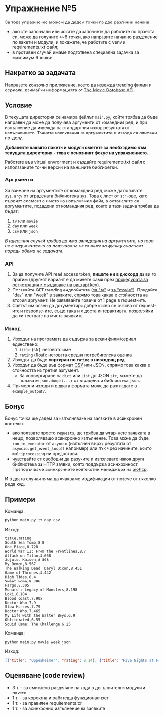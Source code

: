 # Упражнение №5

За това упражнение можем да дадем точки по два различни начина:

* ако сте започнали или искате да започнете да работите по проекта си, може да получите 4~6 точки, ако направите начално разделение по пакети и модули, и покажете, че работите с venv и requirements.txt файл;
* в противен случай имаме подготвена специална задачка за максимум 6 точки:

## Накратко за задачата

Направете конзолно приложение, което да извежда trending филми и сериали, взимайки информацията от [The Movie Database API](https://developer.themoviedb.org/reference/intro/getting-started).

## Условие

В текущата директория се намира файлът `main.py`, който трябва да бъде направен да може да получава аргументи от командния ред, и при изпълнение да извежда на стандартния изход резултата от изпълнението. Точните изисквания за аргументите и изхода са описани по-долу.

**Добавяйте каквито пакети и модули сметете за необходимо към текущата директория - това е основният фокус на упражнението.** 

Работете във virtual envronment и създайте requirements.txt файл с използваните точни версии на външните библиоетки.

### Аргументи

За взимане на аргументите от командния ред, може да ползвате `sys.argv` от вградената библиотека `sys`. Това е лист от `str`-ове, като първият елемент е името на изпълнимия файл, а останалите са аргументите, подадени от командния ред, които в тази задача трябва да бъдат:

1. `tv` или `movie`
2. `day` или `week`
3. `csv` или `json`

*В идеалния случай трябва да има валидация на аргументите, но това не е задължително за получаване на точките за функционалност, поради обема на задачата.*

### API

1. За да получите API read access token, **пишете ни в дискорд** да ви го пратим (другият вариант е да минете сами през [процедурата за регистрация и създаване на ваш api key](https://www.themoviedb.org/signup)).
2. Ползвайте GET trending ендпойнтите ([за "tv"](https://developer.themoviedb.org/reference/trending-tv) и [за "movie"](https://developer.themoviedb.org/reference/trending-movies)). Предайте "day" или "week" в заявките, спрямо това каква е стойността на втория аргумент. Не заявявайте повече от 1 page в request-ите.
3. Сайтът им освен да документира добре какво се очаква от request-ите и response-ите, също така и е доста интерактивен, позволяйки да си тествате на място заявките.

### Изход

1. Изходът на програмата да съдържа за всеки филм/сериал единствено:
    1. `title` (str): неговото име
    2. `rating` (float): неговата средна потребителска оценка
2. Изходът да бъде **сортиран по `rating` в низходящ ред**.
3. Изходът да бъде във формат [CSV](https://en.wikipedia.org/wiki/Comma-separated_values) или JSON, спрямо това каква е стойността на третия аргумент.
    * За конвертиране на `dict` или `list` до JSON `str`, можете да ползвате `json.dumps(...)` от вградената библиотека `json`.
4. Примерни изходи и в двата формата може да разгледате в `example_output/`.

## Бонус

Бонус точка ще дадем за изпълняване на заявките в асинхронен контекст. 
* ако ползвате просто `requests`, ще трябва да wrap-нете заявката в нещо, позволяващо асинхронно изпълнение. Това може да бъде `run_in_executor` от `asyncio` (изпълнен върху резултата от `asyncio.get_event_loop()` например) или пък чрез начините, които `multiprocessing` ни предоставя.
* чувствайте се свободни да разучите и използвате някоя друга библиотека за HTTP заявки, която поддържа асинхронност. Препоръчваме асинхронните контекстни мениджъри на [aiohttp](https://docs.aiohttp.org/en/stable/).

И в двата случая няма да очакваме модификации от повече от няколко реда код.


## Примери

Команда:
```bash
python main.py tv day csv
```

Изход:
```csv
title,rating
South Sea Tomb,8.8
One Piece,8.728
World War II: From the Frontlines,8.7
Attack on Titan,8.668
Jujutsu Kaisen,8.568
My Demon,8.567
The Walking Dead: Daryl Dixon,8.451
Game of Thrones,8.442
High Tides,8.4
Sweet Home,8.396
Fargo,8.305
Monarch: Legacy of Monsters,8.198
Loki,8.184
Blood Coast,7.905
Doctor Who,7.9
Slow Horses,7.79
Doctor Who,7.465
My Life with the Walter Boys,6.9
Obliterated,6.55
Squid Game: The Challenge,6.25
```

Команда:
```bash
python main.py movie week json
```

Изход:
```json
[{"title": "Oppenheimer", "rating": 8.14}, {"title": "Five Nights at Freddy's", "rating": 7.844}, {"title": "Killers of the Flower Moon", "rating": 7.716}, {"title": "Mission: Impossible - Dead Reckoning Part One", "rating": 7.592}, {"title": "Leo", "rating": 7.533}, {"title": "The Hunger Games: The Ballad of Songbirds & Snakes", "rating": 7.295}, {"title": "Trolls Band Together", "rating": 7.2}, {"title": "Barbie", "rating": 7.179}, {"title": "The Creator", "rating": 7.131}, {"title": "Wonka", "rating": 7.0}, {"title": "Leave the World Behind", "rating": 6.935}, {"title": "Indiana Jones and the Dial of Destiny", "rating": 6.678}, {"title": "The Killer", "rating": 6.655}, {"title": "Wish", "rating": 6.625}, {"title": "May December", "rating": 6.613}, {"title": "The Marvels", "rating": 6.555}, {"title": "Freelance", "rating": 6.434}, {"title": "Napoleon", "rating": 6.433}, {"title": "Family Switch", "rating": 6.381}, {"title": "Candy Cane Lane", "rating": 6.339}]
```

## Оценяване (code review)

* 3 т. - за смислено разделяне на кода в допълнителни модули и пакети
* 1 т. - за коректна и работеща функционалност
* 1 т. - за правилен requirements.txt
* 1 т. - за асинхронно изпълнение на заявките
